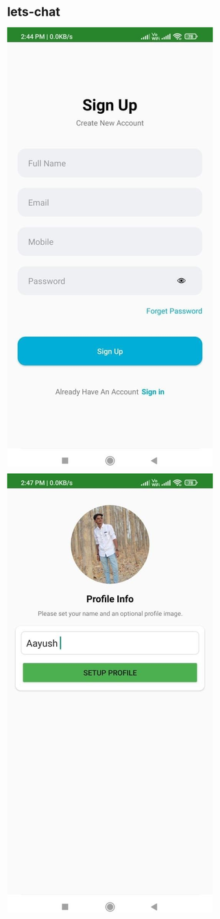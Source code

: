 # lets-chat

![image alt](https://github.com/aayushkhond23/lets-chat/blob/8bcf80b4e439485032ec2072f351e28188d0d211/1.jpg)

![image alt](https://github.com/aayushkhond23/lets-chat/blob/fd5132a7ba80a6a76d995fb70836bd3635384d52/2.jpg)

